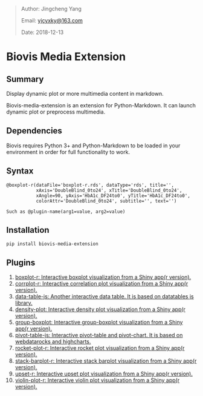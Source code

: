 > Author: Jingcheng Yang
>
> Email: yjcyxky@163.com
>
> Date: 2018-12-13

# Biovis Media Extension

## Summary
Display dynamic plot or more multimedia content in markdown.

Biovis-media-extension is an extension for Python-Markdown. It can launch dynamic plot or preprocess multimedia.

## Dependencies

Biovis requires Python 3+ and Python-Markdown to be loaded in your environment in order for full functionality to work.

## Syntax
```
@boxplot-r(dataFile='boxplot-r.rds', dataType='rds', title='',
           xAxis='DoubleBlind_0to24', xTitle='DoubleBlind_0to24',
           xAngle=90, yAxis='HbA1c_DF24to0', yTitle='HbA1c_DF24to0',
           colorAttr='DoubleBlind_0to24', subtitle='', text='')

Such as @plugin-name(arg1=value, arg2=value)
```

## Installation

```
pip install biovis-media-extension
```

## Plugins
1. [boxplot-r: Interactive boxplot visualization from a Shiny app(r version).](http://docs.3steps.cn/docs/plugins/boxplot-r.html)
2. [corrplot-r: Interactive correlation plot visualization from a Shiny app(r version).](http://docs.3steps.cn/docs/plugins/corrplot-r.html)
3. [data-table-js: Another interactive data table. It is based on datatables js library.](http://docs.3steps.cn/docs/plugins/data-table-js.html)
4. [density-plot: Interactive density plot visualization from a Shiny app(r version).](http://docs.3steps.cn/docs/plugins/density-plot.html)
5. [group-boxplot: Interactive group-boxplot visualization from a Shiny app(r version).](http://docs.3steps.cn/docs/plugins/group-boxplot.html)
6. [pivot-table-js: Interactive pivot-table and pivot-chart. It is based on webdatarocks and highcharts.](http://docs.3steps.cn/docs/plugins/pivot-table-js.html)
7. [rocket-plot-r: Interactive rocket plot visualization from a Shiny app(r version).](http://docs.3steps.cn/docs/plugins/rocket-plot-r.html)
8. [stack-barplot-r: Interactive stack barplot visualization from a Shiny app(r version).](http://docs.3steps.cn/docs/plugins/stack-barplot-r.html)
9. [upset-r: Interactive upset plot visualization from a Shiny app(r version).](http://docs.3steps.cn/docs/plugins/upset-r.html)
10. [violin-plot-r: Interactive violin plot visualization from a Shiny app(r version).](http://docs.3steps.cn/docs/plugins/violin-plot-r.html)